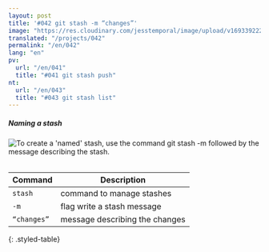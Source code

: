 ```yaml
---
layout: post
title: '#042 git stash -m “changes”'
image: "https://res.cloudinary.com/jesstemporal/image/upload/v1693392223/gitfichas/en/042/thumbnail_yzjbbg.jpg"
translated: "/projects/042"
permalink: "/en/042"
lang: "en"
pv:
  url: "/en/041"
  title: "#041 git stash push"
nt:
  url: "/en/043"
  title: "#043 git stash list"
---
```

##### Naming a stash

<img alt="To create a 'named' stash, use the command git stash -m followed by the message describing the stash." src="https://res.cloudinary.com/jesstemporal/image/upload/v1693392223/gitfichas/en/042/full_nafacu.jpg"><br><br>

| Command | Description |
|---------|-------------|
| `stash` | command to manage stashes |
| `-m` | flag write a stash message |
| `“changes”` | message describing the changes |
{: .styled-table}

<!--
<br>

Read more about this command in the following blog post:

<a href="FILL">
  <strong>FILL</strong>
</a>
-->
